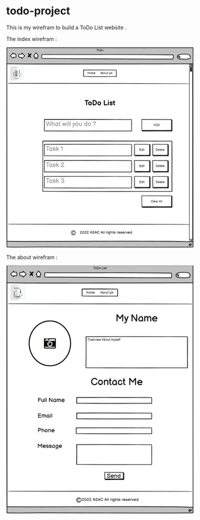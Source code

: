 # todo-project

This is my wirefram to build a ToDo List website .

The index wirefram :

![todolist](./assets/index-ToDo-List.png)

The about wirefram :

![todolist](./assets/about-ToDo-List.png)